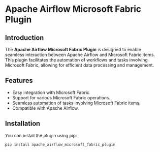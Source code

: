 # Apache Airflow Microsoft Fabric Plugin

## Introduction

The **Apache Airflow Microsoft Fabric Plugin** is designed to enable seamless interaction between Apache Airflow and Microsoft Fabric items. This plugin facilitates the automation of workflows and tasks involving Microsoft Fabric, allowing for efficient data processing and management.

## Features

- Easy integration with Microsoft Fabric.
- Support for various Microsoft Fabric operations.
- Seamless automation of tasks involving Microsoft Fabric items.
- Compatible with Apache Airflow.

## Installation

You can install the plugin using pip:

```bash
pip install apache_airflow_microsoft_fabric_plugin
```